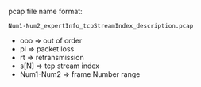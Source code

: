 
pcap file name format:

```
Num1-Num2_expertInfo_tcpStreamIndex_description.pcap
```

- ooo   => out of order
- pl    => packet loss
- rt    => retransmission
- s[N]  => tcp stream index
- Num1-Num2 => frame Number range
